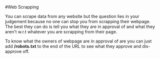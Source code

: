 #Web Scrapping

You can scrape data from any website but the question lies in your judgement because no one can stop you from scrapping their webpage. The best they can do is tell you what they are in approval of and what they aren't w.r.t whatever you are scrapping from their page.

To know what the owners of webpage are in approval of are you can just add **/robots.txt** to the end of the URL to see what they approve and dis-approve off.
